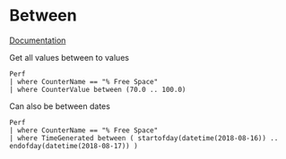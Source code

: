 # Between

[Documentation](https://kusto.azurewebsites.net/docs/query/betweenoperator.html)

Get all values between to values

    Perf  
    | where CounterName == "% Free Space"  
    | where CounterValue between (70.0 .. 100.0)

Can also be between dates

    Perf  
    | where CounterName == "% Free Space"  
    | where TimeGenerated between ( startofday(datetime(2018-08-16)) .. endofday(datetime(2018-08-17)) )